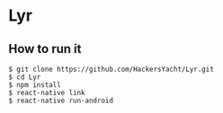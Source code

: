 # Lyr

## How to run it

`` $ git clone https://github.com/HackersYacht/Lyr.git ``  
`` $ cd Lyr ``  
`` $ npm install ``  
`` $ react-native link ``  
`` $ react-native run-android ``  
